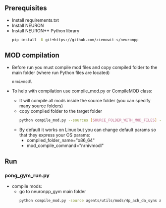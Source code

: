 ## Prerequisites

* Install requirements.txt
* Install NEURON
* Install NEURON++ Python library
    ```bash
    pip install -U git+https://github.com/ziemowit-s/neuronpp
    ```

## MOD compilation
* Before run you must compile mod files and copy compiled folder to the main folder (where run Python files are located)
    ```bash
    nrmivmodl
    ```

* To help with compilation use compile_mod.py or CompileMOD class:
  * It will compile all mods inside the source folder (you can specify many source folders)
  * copy compiled folder to the target folder 
    ```bash
    python compile_mod.py --sources [SOURCE_FOLDER_WITH_MOD_FILES] --target [TARGET_FOLDER]
    ``` 
  * By default it works on Linux but you can change default params so that they express your OS params:
    * compiled_folder_name="x86_64"
    * mod_compile_command="nrnivmodl"
    
## Run

### pong_gym_run.py

* compile mods:
  * go to neuronpp_gym main folder
    ```bash
    python compile_mod.py -source agents/utils/mods/4p_ach_da_syns agents/utils/mods/ebner2019 agents/utils/mods/neuron_commons -target .
    ``` 

